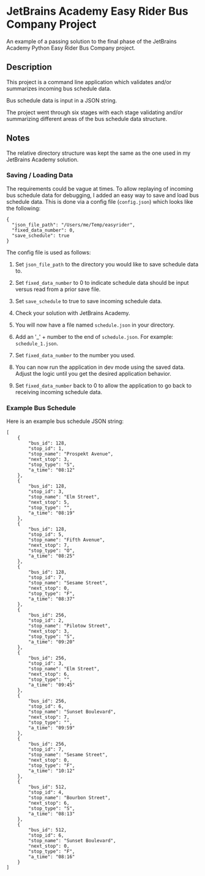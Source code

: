 # JetBrains Academy Easy Rider Bus Company Project

An example of a passing solution to the final phase of the JetBrains Academy Python Easy Rider Bus Company project.

## Description

This project is a command line application which validates and/or summarizes incoming bus schedule data.

Bus schedule data is input in a JSON string.

The project went through six stages with each stage validating and/or summarizing different areas of the bus schedule data structure.

## Notes

The relative directory structure was kept the same as the one used in my JetBrains Academy solution.

### Saving / Loading Data

The requirements could be vague at times. To allow replaying of incoming bus schedule data for debugging, I added an easy way to save and load bus schedule data. This is done via a config file (`config.json`) which looks like the following:

```
{
  "json_file_path": "/Users/me/Temp/easyrider",
  "fixed_data_number": 0,
  "save_schedule": true
}
```

The config file is used as follows:

1. Set `json_file_path` to the directory you would like to save schedule data to.

2. Set `fixed_data_number` to 0 to indicate schedule data should be input versus read from a prior save file.

3. Set `save_schedule` to true to save incoming schedule data.

4. Check your solution with JetBrains Academy.

5. You will now have a file named `schedule.json` in your directory.

6. Add an '_' + number to the end of `schedule.json`. For example: `schedule_1.json`.

7. Set `fixed_data_number` to the number you used.

8. You can now run the application in dev mode using the saved data. Adjust the logic until you get the desired application behavior.

9. Set `fixed_data_number` back to 0 to allow the application to go back to receiving incoming schedule data.

### Example Bus Schedule

Here is an example bus schedule JSON string:

```
[
    {
        "bus_id": 128,
        "stop_id": 1,
        "stop_name": "Prospekt Avenue",
        "next_stop": 3,
        "stop_type": "S",
        "a_time": "08:12"
    },
    {
        "bus_id": 128,
        "stop_id": 3,
        "stop_name": "Elm Street",
        "next_stop": 5,
        "stop_type": "",
        "a_time": "08:19"
    },
    {
        "bus_id": 128,
        "stop_id": 5,
        "stop_name": "Fifth Avenue",
        "next_stop": 7,
        "stop_type": "O",
        "a_time": "08:25"
    },
    {
        "bus_id": 128,
        "stop_id": 7,
        "stop_name": "Sesame Street",
        "next_stop": 0,
        "stop_type": "F",
        "a_time": "08:37"
    },
    {
        "bus_id": 256,
        "stop_id": 2,
        "stop_name": "Pilotow Street",
        "next_stop": 3,
        "stop_type": "S",
        "a_time": "09:20"
    },
    {
        "bus_id": 256,
        "stop_id": 3,
        "stop_name": "Elm Street",
        "next_stop": 6,
        "stop_type": "",
        "a_time": "09:45"
    },
    {
        "bus_id": 256,
        "stop_id": 6,
        "stop_name": "Sunset Boulevard",
        "next_stop": 7,
        "stop_type": "",
        "a_time": "09:59"
    },
    {
        "bus_id": 256,
        "stop_id": 7,
        "stop_name": "Sesame Street",
        "next_stop": 0,
        "stop_type": "F",
        "a_time": "10:12"
    },
    {
        "bus_id": 512,
        "stop_id": 4,
        "stop_name": "Bourbon Street",
        "next_stop": 6,
        "stop_type": "S",
        "a_time": "08:13"
    },
    {
        "bus_id": 512,
        "stop_id": 6,
        "stop_name": "Sunset Boulevard",
        "next_stop": 0,
        "stop_type": "F",
        "a_time": "08:16"
    }
]
```
